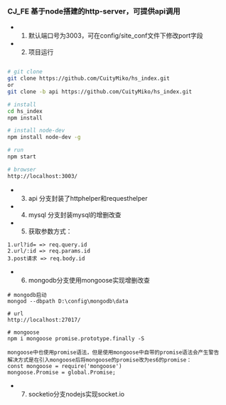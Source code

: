 ### CJ_FE 基于node搭建的http-server，可提供api调用

+ 1. 默认端口号为3003，可在config/site_conf文件下修改port字段
+ 2. 项目运行
```bash

# git clone
git clone https://github.com/CuityMiko/hs_index.git
or
git clone -b api https://github.com/CuityMiko/hs_index.git

# install
cd hs_index
npm install

# install node-dev
npm install node-dev -g

# run
npm start

# browser
http://localhost:3003/
```
+ 3. api 分支封装了httphelper和requesthelper
+ 4. mysql 分支封装mysql的增删改查
+ 5. 获取参数方式：
```
1.url?id= => req.query.id
2.url/:id => req.params.id
3.post请求 => req.body.id
```
+ 6. mongodb分支使用mongoose实现增删改查
```
# mongodb启动
mongod --dbpath D:\config\mongodb\data

# url
http://localhost:27017/

# mongoose
npm i mongoose promise.prototype.finally -S

mongoose中也使用promise语法，但是使用mongoose中自带的promise语法会产生警告
解决方式是在引入mongoose后将mongoose的promise改为es6的promise：
const mongoose = require('mongoose')
mongoose.Promise = global.Promise;
```
+ 7. socketio分支nodejs实现socket.io